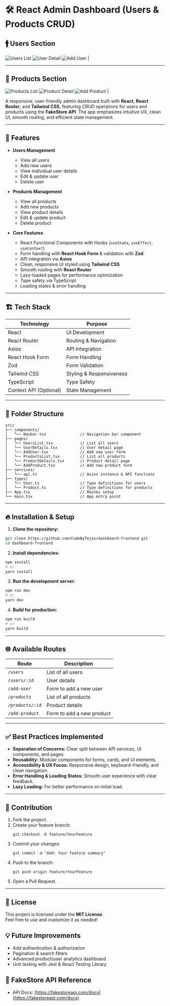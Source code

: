 # 🛠️ React Admin Dashboard (Users & Products CRUD)
## 🚹 Users Section

 ![Users List](./output/user1Sample.png) 
 ![User Detail](./output/user2Sample.png) 
 ![Add User](./output/addUser.png) |

---

## 🛒 Products Section

 ![Products List](./output/product1Sample.png) 
 ![Product Detail](./output/product2Sample.png) 
 ![Add Product](./output/addProduct.png) |



A responsive, user-friendly admin dashboard built with **React**, **React Router**, and **Tailwind CSS**, featuring CRUD operations for users and products using the **FakeStore API**. The app emphasizes intuitive UX, clean UI, smooth routing, and efficient state management.

---

## 🚀 Features

- **Users Management**  
  - View all users  
  - Add new users  
  - View individual user details  
  - Edit & update user  
  - Delete user  

- **Products Management**  
  - View all products  
  - Add new products  
  - View product details  
  - Edit & update product  
  - Delete product  

- **Core Features**
  - React Functional Components with Hooks (`useState`, `useEffect`, `useContext`)
  - Form handling with **React Hook Form** & validation with **Zod**
  - API integration via **Axios**
  - Clean, responsive UI styled using **Tailwind CSS**
  - Smooth routing with **React Router**
  - Lazy-loaded pages for performance optimization
  - Type safety via TypeScript
  - Loading states & error handling
  
---

## 🏗️ Tech Stack

| Technology           | Purpose                                |
|---------------------|----------------------------------------|
| React               | UI Development                         |
| React Router        | Routing & Navigation                   |
| Axios               | API Integration                        |
| React Hook Form     | Form Handling                          |
| Zod                 | Form Validation                        |
| Tailwind CSS        | Styling & Responsiveness               |
| TypeScript          | Type Safety                            |
| Context API (Optional) | State Management                   |

---

## 📂 Folder Structure

```
src/
├── components/
│   └── Navbar.tsx               // Navigation bar component
├── pages/
│   └── UsersList.tsx            // List all users
│   └── UserDetails.tsx          // User detail page
│   └── AddUser.tsx              // Add new user form
│   └── ProductsList.tsx         // List all products
│   └── ProductDetails.tsx       // Product detail page
│   └── AddProduct.tsx           // Add new product form
├── services/
│   └── api.ts                   // Axios instance & API functions
├── types/
│   └── User.ts                  // Type definitions for users
│   └── Product.ts               // Type definitions for products
├── App.tsx                      // Routes setup
└── main.tsx                     // App entry point
```

---

## 🔥 Installation & Setup

1. **Clone the repository:**

```bash
git clone https://github.com/CodeByTejas/dashboard-frontend.git
cd dashboard-frontend
```

2. **Install dependencies:**

```bash
npm install
# or
yarn install
```

3. **Run the development server:**

```bash
npm run dev
# or
yarn dev
```

4. **Build for production:**

```bash
npm run build
# or
yarn build
```

---

## 🌐 Available Routes

| Route              | Description                    |
|-------------------|--------------------------------|
| `/users`          | List of all users              |
| `/users/:id`      | User details                   |
| `/add-user`       | Form to add a new user         |
| `/products`       | List of all products           |
| `/products/:id`   | Product details                |
| `/add-product`    | Form to add a new product      |

---

## ✅ Best Practices Implemented

- **Separation of Concerns:** Clear split between API services, UI components, and pages.
- **Reusability:** Modular components for forms, cards, and UI elements.
- **Accessibility & UX Focus:** Responsive design, keyboard-friendly, and clean navigation.
- **Error Handling & Loading States:** Smooth user experience with clear feedback.
- **Lazy Loading:** For better performance on initial load.

---

## 🤝 Contribution

1. Fork the project.
2. Create your feature branch:
   ```
   git checkout -b feature/YourFeature
   ```
3. Commit your changes:
   ```
   git commit -m "Add: Your feature summary"
   ```
4. Push to the branch:
   ```
   git push origin feature/YourFeature
   ```
5. Open a Pull Request.

---

## 📄 License

This project is licensed under the **MIT License**.  
Feel free to use and customize it as needed!


## 💡 Future Improvements

- Add authentication & authorization
- Pagination & search filters
- Advanced product/user analytics dashboard
- Unit testing with Jest & React Testing Library


## 🔗 FakeStore API Reference

- API Docs: [https://fakestoreapi.com/docs](https://fakestoreapi.com/docs)
